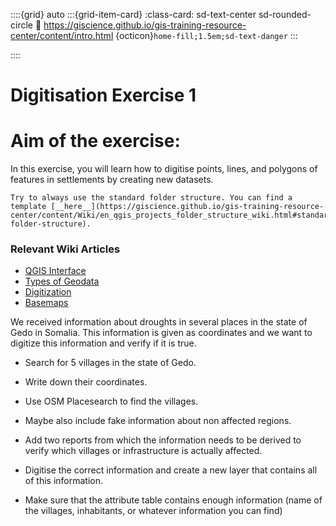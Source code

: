 ::::{grid} auto
:::{grid-item-card}
:class-card: sd-text-center sd-rounded-circle
:link: https://giscience.github.io/gis-training-resource-center/content/intro.html 
{octicon}`home-fill;1.5em;sd-text-danger`
:::

::::


# Digitisation Exercise 1

# Aim of the exercise:

In this exercise, you will learn how to digitise points, lines, and polygons of features in settlements by creating new datasets. 

```{Attention}
Try to always use the standard folder structure. You can find a template [__here__](https://giscience.github.io/gis-training-resource-center/content/Wiki/en_qgis_projects_folder_structure_wiki.html#standard-folder-structure).
```

### Relevant Wiki Articles

* [QGIS Interface](/content/Wiki/en_qgis_interface_wiki.md)
* [Types of Geodata](/content/Wiki/en_qgis_geodata_types_wiki.md)
* [Digitization](/content/Wiki/en_qgis_digitisation_wiki.md)
* [Basemaps](/content/Wiki/en_qgis_basemaps_wiki.md)

We received information about droughts in several places in the state of Gedo in Somalia. This information is given as coordinates and we want to digitize this information and verify if it is true.

- Search for 5 villages in the state of Gedo.
- Write down their coordinates.
- Use OSM Placesearch to find the villages.
- Maybe also include fake information about non affected regions.
- Add two reports from which the information needs to be derived to verify which villages or infrastructure is actually affected.

- Digitise the correct information and create a new layer that contains all of this information.
- Make sure that the attribute table contains enough information (name of the villages, inhabitants, or whatever information you can find)










    













